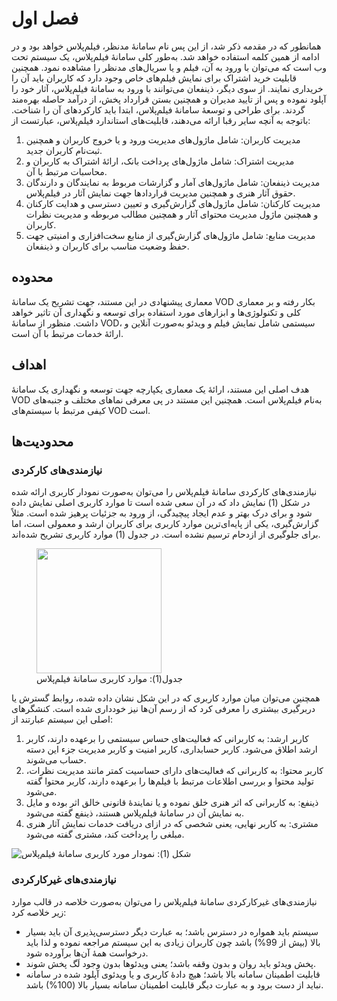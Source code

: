 # فصل اول

همانطور که در مقدمه ذکر شد، از این پس نام سامانۀ مدنظر، فیلم‌پلاس خواهد بود و در ادامه از همین کلمه استفاده خواهد شد. به‌طور کلی سامانۀ فیلم‌پلاس، یک سیستم تحت وب است که می‌توان با ورود به آن، فیلم و یا سریال‌های مدنظر را مشاهده نمود. همچنین قابلیت خرید اشتراک برای نمایش فیلم‌های خاص وجود دارد که کاربران باید آن را خریداری نمایند. از سوی دیگر، ذینفعان می‌توانند با ورود به سامانۀ فیلم‌پلاس، آثار خود را آپلود نموده و پس از تایید مدیران و همچنین بستن قرارداد پخش، از درآمد حاصله بهره‌مند گردند.
برای طراحی و توسعۀ سامانۀ فیلم‌پلاس، ابتدا باید کارکردهای آن را شناخت. باتوجه به آنچه سایر رقبا ارائه می‌دهند، قابلیت‌های استاندارد فیلم‌پلاس، عبارتست از:

1. مدیریت کاربران: شامل ماژول‌های مدیریت ورود و یا خروج کاربران و همچنین ثبت‌نام کاربران جدید.
2. مدیریت اشتراک: شامل ماژول‌های پرداخت بانک، ارائۀ اشتراک به کاربران و محاسبات مرتبط با آن.
3. مدیریت ذینفعان: شامل ماژول‌های آمار و گزارشات مربوط به نمایندگان و دارندگان حقوق آثار هنری و همچنین مدیریت قراردادها جهت نمایش آثار در فیلم‌پلاس.
4. مدیریت کارکنان: شامل ماژول‌های گزارش‌گیری و تعیین دسترسی و هدایت کارکنان و همچنین ماژول مدیریت محتوای آثار و همچنین مطالب مربوطه و مدیریت نظرات کاربران.
5. مدیریت منابع: شامل ماژول‌های گزارش‌گیری از منابع سخت‌افزاری و امنیتی جهت حفظ وضعیت مناسب برای کاربران و ذینفعان.

## محدوده

معماری پیشنهادی در این مستند، جهت تشریح یک سامانۀ VOD بکار رفته و بر معماری کلی و تکنولوژی‌ها و ابزارهای مورد استفاده برای توسعه و نگهداری آن تاثیر خواهد داشت. منظور از سامانۀ VOD، سیستمی شامل نمایش فیلم و ویدئو به‌صورت آنلاین و ارائۀ خدمات مرتبط با آن است.

## اهداف

هدف اصلی این مستند، ارائۀ یک معماری یکپارچه جهت توسعه و نگهداری یک سامانۀ VOD به‌نام فیلم‌پلاس است. همچنین این مستند در پی معرفی نماهای مختلف و جنبه‌های کیفی مرتبط با سیستم‌های VOD است.

## محدودیت‌ها

### نیازمندی‌های کارکردی

نیازمندی‌های کارکردی سامانۀ فیلم‌پلاس را می‌توان به‌صورت نمودار کاربری ارائه شده در شکل (1) نمایش داد که در آن سعی شده است تا موارد کاربری اصلی نمایش داده شود و برای درک بهتر و عدم ایجاد پیچیدگی، از ورود به جزئیات پرهیز شده است. مثلاً گزارش‌گیری، یکی از پایه‌ای‌ترین موارد کاربری برای کاربران ارشد و معمولی است، اما برای جلوگیری از ازدحام ترسیم نشده است. در جدول (1) موارد کاربری تشریح شده‌اند.

<figure>
    <img src="https://github.com/alihanifi/filmplusarc/blob/main/images/Use%20Case%20Table.jpg?raw=true" width="200">
    <figcaption>جدول(1): موارد کاربری سامانۀ فیلم‌پلاس</figcaption>
</figure>

همچنین می‌توان میان موارد کاربری که در این شکل نشان داده شده، روابط گسترش  یا دربرگیری  بیشتری را معرفی کرد که از رسم آن‌ها نیز خودداری شده است. کنشگرهای اصلی این سیستم عبارتند از:
1. کاربر ارشد: به کاربرانی که فعالیت‌های حساس سیستمی را برعهده دارند، کاربر ارشد اطلاق می‌شود. کاربر حسابداری، کاربر امنیت و کاربر مدیریت جزء این دسته حساب می‌شوند.
2. کاربر محتوا: به کاربرانی که فعالیت‌های دارای حساسیت کمتر مانند مدیریت نظرات، تولید محتوا و بررسی اطلاعات مرتبط با فیلم‌ها را برعهده دارند، کاربر محتوا گفته می‌شود.
3. ذینفع: به کاربرانی که اثر هنری خلق نموده و یا نمایندۀ قانونی خالق اثر بوده و مایل به نمایش آن در سامانۀ فیلم‌پلاس هستند، ذینفع گفته می‌شود.
4. مشتری: به کاربر نهایی، یعنی شخصی که در ازای دریافت خدمات نمایش آثار هنری مبلغی را پرداخت کند، مشتری گفته می‌شود.

![شکل (1): نمودار مورد کاربری سامانۀ فیلم‌پلاس](https://github.com/alihanifi/filmplusarc/blob/main/images/Component%20Diagram.jpg?raw=true)


### نیازمندی‌های غیرکارکردی
نیازمندی‌های غیرکارکردی سامانۀ فیلم‌پلاس را می‌توان به‌صورت خلاصه در قالب موارد زیر خلاصه کرد:

* سیستم باید همواره در دسترس باشد؛ به عبارت دیگر دسترسی‌پذیری آن باید بسیار بالا (بیش از 99%) باشد چون کاربران زیادی به این سیستم مراجعه نموده و لذا باید درخواست همۀ آن‌ها برآورده شود.
* پخش ویدئو باید روان و بدون وقفه باشد؛ یعنی ویدئوها بدون وجود لَگ پخش شوند.
* قابلیت اطمینان سامانه بالا باشد؛ هیچ دادۀ کاربری و یا ویدئوی آپلود شده در سامانه نباید از دست برود و به عبارت دیگر قابلیت اطمینان سامانه بسیار بالا (100%) باشد.
